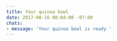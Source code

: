 ```yaml
---
title: Your quinoa bowl
date: 2017-08-16 00:04:00 -07:00
chats:
- message: 'Your quinoa bowl is ready '
---
```


